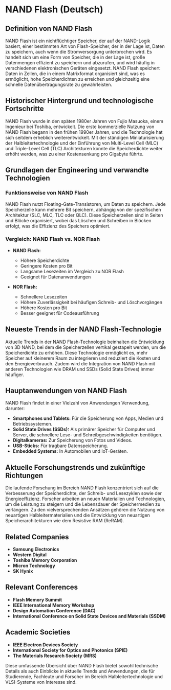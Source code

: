 # NAND Flash (Deutsch)

## Definition von NAND Flash

NAND Flash ist ein nichtflüchtiger Speicher, der auf der NAND-Logik basiert, einer bestimmten Art von Flash-Speicher, der in der Lage ist, Daten zu speichern, auch wenn die Stromversorgung unterbrochen wird. Es handelt sich um eine Form von Speicher, die in der Lage ist, große Datenmengen effizient zu speichern und abzurufen, und wird häufig in verschiedenen elektronischen Geräten eingesetzt. NAND Flash speichert Daten in Zellen, die in einem Matrixformat organisiert sind, was es ermöglicht, hohe Speicherdichten zu erreichen und gleichzeitig eine schnelle Datenübertragungsrate zu gewährleisten.

## Historischer Hintergrund und technologische Fortschritte

NAND Flash wurde in den späten 1980er Jahren von Fujio Masuoka, einem Ingenieur bei Toshiba, entwickelt. Die erste kommerzielle Nutzung von NAND Flash begann in den frühen 1990er Jahren, und die Technologie hat sich seitdem erheblich weiterentwickelt. Mit der ständigen Miniaturisierung der Halbleitertechnologie und der Einführung von Multi-Level Cell (MLC) und Triple-Level Cell (TLC) Architekturen konnte die Speicherdichte weiter erhöht werden, was zu einer Kostensenkung pro Gigabyte führte.

## Grundlagen der Engineering und verwandte Technologien

### Funktionsweise von NAND Flash

NAND Flash nutzt Floating-Gate-Transistoren, um Daten zu speichern. Jede Speicherzelle kann mehrere Bit speichern, abhängig von der spezifischen Architektur (SLC, MLC, TLC oder QLC). Diese Speicherzellen sind in Seiten und Blöcke organisiert, wobei das Löschen und Schreiben in Blöcken erfolgt, was die Effizienz des Speichers optimiert.

### Vergleich: NAND Flash vs. NOR Flash

- **NAND Flash:**
  - Höhere Speicherdichte
  - Geringere Kosten pro Bit
  - Langsame Lesezeiten im Vergleich zu NOR Flash
  - Geeignet für Datenanwendungen

- **NOR Flash:**
  - Schnellere Lesezeiten
  - Höhere Zuverlässigkeit bei häufigen Schreib- und Löschvorgängen
  - Höhere Kosten pro Bit
  - Besser geeignet für Codeausführung

## Neueste Trends in der NAND Flash-Technologie

Aktuelle Trends in der NAND Flash-Technologie beinhalten die Entwicklung von 3D NAND, bei dem die Speicherzellen vertikal gestapelt werden, um die Speicherdichte zu erhöhen. Diese Technologie ermöglicht es, mehr Speicher auf kleinerem Raum zu integrieren und reduziert die Kosten und den Energieverbrauch. Zudem wird die Integration von NAND Flash mit anderen Technologien wie DRAM und SSDs (Solid State Drives) immer häufiger.

## Hauptanwendungen von NAND Flash

NAND Flash findet in einer Vielzahl von Anwendungen Verwendung, darunter:

- **Smartphones und Tablets:** Für die Speicherung von Apps, Medien und Betriebssystemen.
- **Solid State Drives (SSDs):** Als primärer Speicher für Computer und Server, die schnellere Lese- und Schreibgeschwindigkeiten benötigen.
- **Digitalkameras:** Zur Speicherung von Fotos und Videos.
- **USB-Sticks:** Für tragbare Datenspeicherung.
- **Embedded Systems:** In Automobilen und IoT-Geräten.

## Aktuelle Forschungstrends und zukünftige Richtungen

Die laufende Forschung im Bereich NAND Flash konzentriert sich auf die Verbesserung der Speicherdichte, der Schreib- und Lesezyklen sowie der Energieeffizienz. Forscher arbeiten an neuen Materialien und Technologien, um die Leistung zu steigern und die Lebensdauer der Speichermedien zu verlängern. Zu den vielversprechenden Ansätzen gehören die Nutzung von neuartigen Halbleitermaterialien und die Entwicklung von neuartigen Speicherarchitekturen wie dem Resistive RAM (ReRAM).

## Related Companies

- **Samsung Electronics**
- **Western Digital**
- **Toshiba Memory Corporation**
- **Micron Technology**
- **SK Hynix**

## Relevant Conferences

- **Flash Memory Summit**
- **IEEE International Memory Workshop**
- **Design Automation Conference (DAC)**
- **International Conference on Solid State Devices and Materials (SSDM)**

## Academic Societies

- **IEEE Electron Devices Society**
- **International Society for Optics and Photonics (SPIE)**
- **The Materials Research Society (MRS)**

Diese umfassende Übersicht über NAND Flash bietet sowohl technische Details als auch Einblicke in aktuelle Trends und Anwendungen, die für Studierende, Fachleute und Forscher im Bereich Halbleitertechnologie und VLSI-Systeme von Interesse sind.